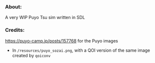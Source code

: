 ### About:
A very WIP Puyo Tsu sim written in SDL

### Credits:
https://puyo-camp.jp/posts/157768 for the Puyo images
  - In `/resources/puyo_sozai.png`, with a QOI version of the same image created by `qoiconv`
